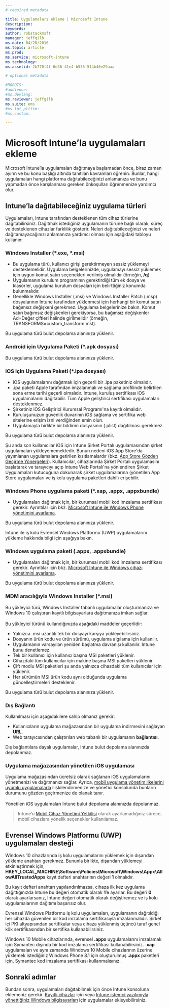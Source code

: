 ```yaml
---
# required metadata

title: Uygulamaları ekleme | Microsoft Intune
description:
keywords:
author: robstackmsft
manager: jeffgilb
ms.date: 04/28/2016
ms.topic: article
ms.prod:
ms.service: microsoft-intune
ms.technology:
ms.assetid: 2b770f4f-6d36-41e4-b535-514b46e29aaa

# optional metadata

#ROBOTS:
#audience:
#ms.devlang:
ms.reviewer: jeffgilb
ms.suite: ems
#ms.tgt_pltfrm:
#ms.custom:

---
```


# Microsoft Intune’la uygulamaları ekleme
Microsoft Intune’la uygulamaları dağıtmaya başlamadan önce, biraz zaman ayırın ve bu konu başlığı altında tanıtılan kavramları öğrenin. Bunlar, hangi uygulamaları hangi platforma dağıtabileceğinizi anlamanıza ve bunu yapmadan önce karşılanması gereken önkoşulları öğrenmenize yardımcı olur.

## Intune’la dağıtabileceğiniz uygulama türleri
Uygulamaları, Intune tarafından desteklenen tüm cihaz türlerine dağıtabilirsiniz. Dağıtmak istediğiniz uygulamanın türüne bağlı olarak, süreç ve desteklenen cihazlar farklılık gösterir. Neleri dağıtabileceğinizi ve neleri dağıtamayacağınızı anlamanıza yardımcı olması için aşağıdaki tabloyu kullanın:


### **Windows Installer (&#42;.exe, &#42;.msi)**
- Bu uygulama türü, kullanıcı girişi gerektirmeyen sessiz yüklemeyi desteklemelidir. Uygulama belgelerinizde, uygulamayı sessiz yüklemek için uygun komut satırı seçenekleri verilmiş olmalıdır (örneğin, **/q**)
- Uygulamanın kurulum programının gerektirdiği tüm ek dosya ve klasörler, uygulama kurulum dosyaları için belirttiğiniz konumda bulunmalıdır.
- Genellikle Windows Installer (.msi) ve Windows Installer Patch (.msp) dosyalarının Intune tarafından yüklenmesi için herhangi bir komut satırı bağımsız değişkeni gerekmez. Uygulama belgelerinize bakın. Komut satırı bağımsız değişkenleri gerekiyorsa, bu bağımsız değişkenler Ad=Değer çiftleri halinde girilmelidir (örneğin, TRANSFORMS=custom_transform.mst).

Bu uygulama türü bulut depolama alanınıza yüklenir.
### **Android için Uygulama Paketi (&#42;.apk dosyası)**
Bu uygulama türü bulut depolama alanınıza yüklenir.
### **iOS için Uygulama Paketi (&#42;.ipa dosyası)**
- iOS uygulamalarını dağıtmak için geçerli bir .ipa paketiniz olmalıdır.
- .ipa paketi Apple tarafından imzalanmalı ve sağlama profilinde belirtilen sona erme tarihi geçerli olmalıdır. Intune, kuruluş sertifikası iOS uygulamalarını dağıtabilir. Tüm Apple geliştirici sertifikası uygulamaları desteklenmez.
- Şirketiniz iOS Geliştirici Kurumsal Programı'na kayıtlı olmalıdır.
- Kuruluşunuzun güvenlik duvarının iOS sağlama ve sertifika web sitelerine erişim izni verdiğinden emin olun.
- Uygulamayla birlikte bir bildirim dosyasının (.plist) dağıtılması gerekmez.

Bu uygulama türü bulut depolama alanınıza yüklenir.

Şu anda son kullanıcılar iOS için Intune Şirket Portalı uygulamasından şirket uygulamaları yükleyememektedir. Bunun nedeni iOS App Store'da yayımlanan uygulamalara getirilen kısıtlamalardır (bkz. [App Store Gözden Geçirme Yönergeleri](https://developer.apple.com/app-store/review/guidelines/)). Kullanıcılar, cihazlarında Şirket Portalı uygulamasını başlatarak ve tarayıcıyı açıp Intune Web Portalı'na yönlendiren Şirket Uygulamaları kutucuğuna dokunarak şirket uygulamalarına (yönetilen App Store uygulamaları ve iş kolu uygulama paketleri dahil) erişebilir.

### **Windows Phone uygulama paketi (&#42;.xap, .appx, .appxbundle)**
- Uygulamaları dağıtmak için, bir kurumsal mobil kod imzalama sertifikası gerekir. Ayrıntılar için bkz. [Microsoft Intune ile Windows Phone yönetimini ayarlama](set-up-windows-phone-management-with-microsoft-intune.md).

Bu uygulama türü bulut depolama alanınıza yüklenir.

Intune ile iş kolu Evrensel Windows Platformu (UWP) uygulamalarını yükleme hakkında bilgi için aşağıya bakın.

### **Windows uygulama paketi (.appx, .appxbundle)**
- Uygulamaları dağıtmak için, bir kurumsal mobil kod imzalama sertifikası gerekir. Ayrıntılar için bkz. [Microsoft Intune ile Windows cihazı yönetimini ayarlama](set-up-windows-device-management-with-microsoft-intune.md).

Bu uygulama türü bulut depolama alanınıza yüklenir.
### **MDM aracılığıyla Windows Installer (&#42;.msi)**
Bu yükleyici türü, Windows Installer tabanlı uygulamalar oluşturmanıza ve Windows 10 çalıştıran kayıtlı bilgisayarlara dağıtmanıza imkan sağlar.<br /><br />Bu yükleyici türünü kullandığınızda aşağıdaki maddeler geçerlidir:
- Yalnızca .msi uzantılı tek bir dosyayı karşıya yükleyebilirsiniz.
- Dosyanın ürün kodu ve ürün sürümü, uygulama algılama için kullanılır.
- Uygulamanın varsayılan yeniden başlatma davranışı kullanılır. Intune bunu denetlemez.
- Tek bir kullanıcı için kullanıcı başına MSI paketleri yüklenir.
- Cihazdaki tüm kullanıcılar için makine başına MSI paketleri yüklenir.
- Çift modlu MSI paketleri şu anda yalnızca cihazdaki tüm kullanıcılar için yüklenir.
- Her sürümün MSI ürün kodu aynı olduğunda uygulama güncelleştirmeleri desteklenir.

Bu uygulama türü bulut depolama alanınıza yüklenir.
### **Dış Bağlantı**
Kullanılması için aşağıdakilere sahip olmanız gerekir:
- Kullanıcıların uygulama mağazasından bir uygulama indirmesini sağlayan **URL**.
- Web tarayıcısından çalıştırılan web tabanlı bir uygulamanın **bağlantısı**.

Dış bağlantılara dayalı uygulamalar, Intune bulut depolama alanınızda depolanmaz.
### **Uygulama mağazasından yönetilen iOS uygulaması**
Uygulama mağazasından ücretsiz olarak sağlanan iOS uygulamalarını yönetmenizi ve dağıtmanızı sağlar. Ayrıca, [mobil uygulama yönetim ilkelerini](configure-and-deploy-mobile-application-management-policies-in-the-microsoft-intune-console.md) [uyumlu uygulamalarla](https://www.microsoft.com/en-us/server-cloud/products/microsoft-intune/partners.aspx) ilişkilendirmenize ve yönetici konsolunda bunların durumunu gözden geçirmenize de olanak tanır.<br /><br />Yönetilen iOS uygulamaları Intune bulut depolama alanınızda depolanmaz.
> Intune’u [Mobil Cihaz Yönetimi Yetkilisi](get-ready-to-enroll-devices-in-microsoft-intune.md) olarak ayarlamadığınız sürece, mobil cihazlara yönelik seçenekler kullanılamaz.

## Evrensel Windows Platformu (UWP) uygulamaları desteği
Windows 10 cihazlarında iş kolu uygulamalarını yüklemek için dışarıdan yükleme anahtarı gerekmez. Bununla birlikte, dışarıdan yüklemeyi etkinleştirmek için, **HKEY_LOCAL_MACHINE\Software\Policies\Microsoft\Windows\Appx\AllowAllTrustedApps** kayıt defteri anahtarının değeri **1** olmalıdır.

Bu kayıt defteri anahtarı yapılandırılmazsa, cihaza ilk kez uygulama dağıttığınızda Intune bu değeri otomatik olarak **1**’e ayarlar. Bu değeri **0** olarak ayarlarsanız, Intune değeri otomatik olarak değiştiremez ve iş kolu uygulamalarının dağıtımı başarısız olur.

Evrensel Windows Platformu iş kolu uygulamaları, uygulamanın dağıtıldığı her cihazda güvenilen bir kod imzalama sertifikasıyla imzalanmalıdır. Şirket içi PKI altyapısından sertifikalar veya cihaza yüklenmiş üçüncü taraf genel kök sertifikasından bir sertifika kullanabilirsiniz.

Windows 10 Mobile cihazlarında, evrensel **.appx** uygulamalarını imzalamak için Symantec dışında bir kod imzalama sertifikası kullanabilirsiniz. **.xap** uygulamaları ve aynı zamanda Windows 10 Mobile cihazlarının üzerine yüklemek istediğiniz Windows Phone 8.1 için oluşturulmuş **.appx** paketleri için, Symantec kod imzalama sertifikası kullanmalısınız.

## Sonraki adımlar 

Bundan sonra, uygulamaları dağıtabilmek için önce Intune konsoluna eklemeniz gerekir. [Kayıtlı cihazlar](add-apps-for-mobile-devices-in-microsoft-intune.md) için veya [Intune istemci yazılımıyla yönettiğiniz Windows bilgisayarları](add-apps-for-windows-pcs-in-microsoft-intune.md) için uygulamalar ekleyebilirsiniz.

<!--HONumber=May16_HO2-->


